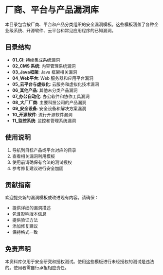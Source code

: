 # 厂商、平台与产品漏洞库

本目录包含按厂商、平台和产品分类组织的安全漏洞模板。这些模板涵盖了各种企业级系统、开源软件、云平台和常见应用程序的已知漏洞。

## 目录结构

- **01_CI**: 持续集成系统漏洞
- **02_CMS 系统**: 内容管理系统漏洞
- **03_Java框架**: Java 框架相关漏洞
- **04_Web平台**: Web 服务器和应用平台漏洞
- **05_云平台与虚拟化**: 云服务和虚拟化技术漏洞
- **06_其他产品**: 其他未分类产品漏洞
- **07_办公自动化**: 办公软件和协作工具漏洞
- **08_大厂厂商**: 主要科技公司的产品漏洞
- **09_安全设备**: 安全设备和解决方案漏洞
- **10_开源软件**: 流行开源软件漏洞
- **11_监控系统**: 监控和管理系统漏洞

## 使用说明

1. 导航到目标产品或平台对应的目录
2. 查看相关漏洞利用模板
3. 使用前请确保有合法的测试授权
4. 参考修复建议进行安全加固

## 贡献指南

欢迎提交新的漏洞模板或改进现有内容。请确保：
- 提供详细的漏洞描述
- 包含影响版本信息
- 提供验证方法
- 添加修复建议
- 保持格式一致

## 免责声明

本资料库仅用于安全研究和授权测试。使用这些模板进行未经授权的测试是违法的。使用者需自行承担相应责任。
